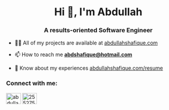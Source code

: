 <h1 align="center">Hi 👋, I'm Abdullah</h1>
<h3 align="center">A results-oriented Software Engineer</h3>

- 👨‍💻 All of my projects are available at [abdullahshafique.com](https://abdullahshafique.com)

- 📫 How to reach me **abdshafique@hotmail.com**

- 📄 Know about my experiences [abdullahshafique.com/resume](https://abdullahshafique.com/resume)

<h3 align="left">Connect with me:</h3>
<p align="left">
<a href="https://linkedin.com/in/abdullah-shafique" target="blank"><img align="center" src="https://raw.githubusercontent.com/rahuldkjain/github-profile-readme-generator/master/src/images/icons/Social/linked-in-alt.svg" alt="abdullah-shafique" height="30" width="40" /></a>
<a href="https://stackoverflow.com/users/2552752" target="blank"><img align="center" src="https://raw.githubusercontent.com/rahuldkjain/github-profile-readme-generator/master/src/images/icons/Social/stack-overflow.svg" alt="2552752" height="30" width="40" /></a>
</p>

